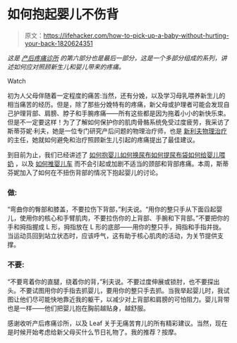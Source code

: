 # 如何抱起婴儿不伤背

> 原文：<https://lifehacker.com/how-to-pick-up-a-baby-without-hurting-your-back-1820624351>

*这是* [*产后疼痛诊所*](https://lifehacker.com/tag/postpartum-pain-clinic) *的第六部分也是最后一部分，这是一个多部分组成的系列，讲述如何应对照顾新生儿和婴儿带来的疼痛。*

Watch

初为人父母伴随着一定程度的痛苦:当然，还有分娩，以及学习母乳喂养新生儿的相当痛苦的经历。但是，除了那些分娩特有的疼痛，新父母或护理者可能会发现自己护理背部、肩膀、脖子和手腕疼痛——所有这些都是因为拖着小小的新快乐束。但是不一定要这样！为了了解如何保护你的肌肉骨骼系统免受过度疲劳，我采访了斯蒂芬妮·利夫，她是一位专门研究产后问题的物理治疗师，也是 [新利夫物理治疗](https://newleafpt.com/) 的主任，她就如何避免和治疗照顾新生儿引起的疼痛提出了最佳建议。

到目前为止，我们已经讲述了 [如何抱婴儿](http://offspring.lifehacker.com/how-to-hold-a-baby-1819287074#_ga=2.17362297.1385733925.1511119284-867986537.1509468497)[如何换尿布](http://offspring.lifehacker.com/how-to-change-a-babys-diaper-1819615400#_ga=2.17362297.1385733925.1511119284-867986537.1509468497)[如何提尿布袋](https://offspring.lifehacker.com/how-to-carry-a-diaper-bag-1820191412#_ga=2.17033209.1385733925.1511119284-867986537.1509468497)[如何给婴儿喂奶](https://offspring.lifehacker.com/how-to-nurse-a-baby-without-back-and-neck-pain-1820445452#_ga=2.217834838.1385733925.1511119284-867986537.1509468497) ，以及 [如何推婴儿车](http://offspring.lifehacker.com/how-to-push-a-stroller-1820039581#_ga=2.17362297.1385733925.1511119284-867986537.1509468497) 而不会引起或加剧不适当的颈部和背部疼痛。本周，斯蒂芬妮加入了如何在不扭伤背部的情况下抱起婴儿的讨论。

### 做:

“弯曲你的臀部和膝盖，不要拉伤下背部，”利夫说。“用你的整只手从下面舀起婴儿，使用你的核心和手臂肌肉，不要拉伤你的上背部、手腕和下背部。”不要把你的手和拇指握成 L 形，拇指放在 L 形的底部——用你的整只手，拇指和手指并拢。当运动员回到站立状态时，应该呼气，这有助于核心肌肉的活动，为关节提供支撑。

### 不要:

“不要弯着你的直腿，绕着你的背，”利夫说。不要过度伸展或锁肘，也不要探出头。不要试图用你的手指去抓婴儿，要用你的整只手去抓。当我举起婴儿时，我试图让他们尽可能快地靠近我的躯干，以减少对上背部和肩膀的可怕阻力。婴儿背带也是一样——他们把婴儿抱在胸前越贴身，越舒服。

感谢收听产后疼痛诊所，以及 Leaf 关于无痛苦育儿的所有精彩建议。当然，现在是时候开始考虑给新父母买什么节日礼物了。我的推荐？按摩。